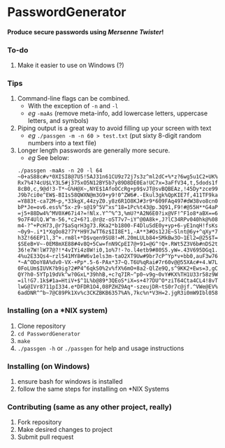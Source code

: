 # PasswordGenerator

#### Produce secure passwords using *Mersenne Twister*!

### To-do
1. Make it easier to use on Windows (?)

### Tips
1. Command-line flags can be combined.
    * With the exception of `-n` and `-l`
    * _eg_ `-maAs` (remove meta-info, add lowercase letters, uppercase letters, and symbols)
2. Piping output is a great way to avoid filling up your screen with text
    * _eg_ `./passgen -m -n 60 > test.txt` (put sixty 8-digit random numbers into a text file)
3. Longer length passwords are generally more secure.
    * _eg_ See below:
    ```
    ./passgen -maAs -n 20 -l 64 
    ~0+aS88c#v*0XISI8@7U5!5AJ31n61CU9z72j7s3z^ml2dC+%*z?6wg5u1C2+UK%
    Rx7%4?4cU$LY3L5#j375xO5N12BY5b7y89D8DE0Ea!UC7x=3aFfV34,t,5dods1f
    8cB0,c,9@d!3-T*~G%H@X~,NYE$1AfoOCcRg+p9$vJT@svBQBEAz,!45Dy*zce99
    J9b7ci0e^EW$-BI1s58QWXN@m3G9+y9!0^ZW6#.-Ekul3gk%QpKIE7f,411TF9ka
    =Y883t-ca72M~p,*33kgX,44zyZ0.y8z6R1O8KJ#3r9*609FAq497#dW38vo8cn0
    bP*Je=ov6.ess%^5x-z9-s@19^5V^xs^18=1Pc%t43@p.3Q91,F9!#@55H**G4aP
    =j5+88Dw4%^MV0X#67i4?=!Nlx.Y^^%^3,%mU?*A2N6E0?ix@VF!^F1o8*aBX==6
    9o7F4UlQ.W^m-56,*c2+6?1.@r@z-oST7v7~iY^@0A8k+,J?lC34RPv040hk@%08
    m4-?^+PcH73,@r7$aSqrH3g73.RKa2*b1800-F4DluSdE0y+yp+6-yE1nqH!fsKs
    ~0y9~.i*1*XqOo82?7Y*H9YJwTT6z$II8E*1,-A**3#Os12JE~Slnt@6y+^qXy*7
    h3Z!66EP1l,3^+.rm8l+*D$vqen9SU8!=M.20mLULb84+SMkBw3O~1El2=@25$T=
    $SEeB+V~-0EM8mXE88#4v8Q+5Cw=fnN9CpEI7@+91=@G^!Q+.RWt5Z3V6b#nDS2t
    36!e7W!lW77@?!*4vIYi4z8W!i0,1o%7!-?o.l4etb9#80S5.yW=.43V695DGq1.
    4%u2E33Qs4~rzl541MY8#W6v1els3m-taO2XT9Uw#9br7cP^Yp*v+bb0,auF3w76
    *~A^ODoY8A%dv0-VX-+Pp*.5-6-PAx*37~Q.T6U%qRai#7r60v@@55XAc#+4.W7L
    0FoLUm$IUVK?b9ig?2#P4^6qkS0%2v%fX%6mO+8a2-QlZe9Q,s^9KK2+Ews=3,gC
    QY?h0-5YTp19dVk^w?0GxL*39hhB,+c?q7IR~^p0~v9g~0vY#KX%TH1U33r58z9W
    =il!G7.1k$#1a=HtiV+$^1L%b@89*3QEoS*iX=s+4?7DU^O*ziT64Cta4CL4!8vT
    lwG@IVr8711pI334.e*DFDR1O4,08PZHZ9Aq*-szeujDR~tS0r7c@jf.^VWe@EV%
    6adDNR^^b~7@C89Pk1Xv%c3CKZBKB6357%A%,7kc%n*V3H=2.jgR3i0mW9Ibl058
    ```

### Installing (on a *NIX system)
1. Clone repository
2. `cd PasswordGenerator`
3. `make`
4. `./passgen -h` or `./passgen` for help and usage instructions

### Installing (on Windows)
1. ensure bash for windows is installed 
2. follow the same steps for installing on *NIX Systems

### Contributing (same as any other project, really)
1. Fork repository
2. Make desired changes to project
3. Submit pull request
